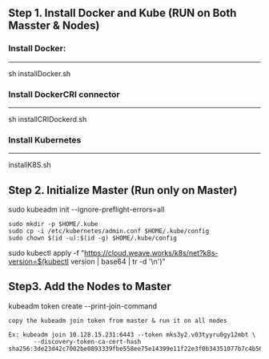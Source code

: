 
## Step 1. Install Docker and Kube (RUN on Both Masster & Nodes)

### Install Docker: 
-------------------

 sh installDocker.sh

### Install DockerCRI connector
------------------------------

sh installCRIDockerd.sh

### Install Kubernetes
----------------------

installK8S.sh


## Step 2. Initialize Master  (Run only on Master)

sudo kubeadm init --ignore-preflight-errors=all


    sudo mkdir -p $HOME/.kube
    sudo cp -i /etc/kubernetes/admin.conf $HOME/.kube/config
    sudo chown $(id -u):$(id -g) $HOME/.kube/config


sudo kubectl apply -f "https://cloud.weave.works/k8s/net?k8s-version=$(kubectl version | base64 | tr -d '\n')" 


## Step3. Add the Nodes to Master

kubeadm token create --print-join-command 

    copy the kubeadm join token from master & run it on all nodes

    Ex: kubeadm join 10.128.15.231:6443 --token mks3y2.v03tyyru0gy12mbt \
           --discovery-token-ca-cert-hash sha256:3de23d42c7002be0893339fbe558ee75e14399e11f22e3f0b34351077b7c4b56
